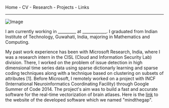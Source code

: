 Home - CV - Research - Projects - Links
***

![Image](https://chiggum.github.io/mindthegap/docs/atlas_219.png)

I am currently working in _________ at ____________. I graduated from Indian Institute of Technology, Guwahati, India, majoring in Mathematics and Computing.

My past work experience has been with Microsoft Research, India, where I was a research intern in the CISL (Cloud and Information Security Lab) division. There, I worked on the problem of issue detection in high dimensional time series data using sparse dictionarly learning and sparse coding techniques along with a technique based on clustering on subsets of attributes [1]. Before Microsoft, I remotely worked on a project with INCF (International Neuroinformatics Coordinating Facility) through Google Summer of Code 2014. The project's aim was to build a fast and accurate software for the real-time vectorization of brain atlases. Here is the [link](https://chiggum.github.io/mindthegap) to the website of the developed software which we named "mindthegap".
